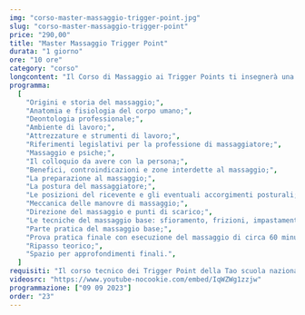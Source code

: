 ```yaml
---
img: "corso-master-massaggio-trigger-point.jpg"
slug: "corso-master-massaggio-trigger-point"
price: "290,00"
title: "Master Massaggio Trigger Point"
durata: "1 giorno"
ore: "10 ore"
category: "corso"
longcontent: "Il Corso di Massaggio ai Trigger Points ti insegnerà una tecnica di massaggio che si basa sull’individuazione e lo scioglimento dei punti trigger, ovvero delle piccole contrazioni muscolari che provocano dolore, tensione e limitazione del movimento. I punti trigger possono essere presenti in ogni muscolo del corpo e possono essere attivi o passivi, a seconda se provocano dolore spontaneo o solo alla pressione. I punti trigger possono anche causare dolore riferito, ovvero dolore che si irradia in una zona diversa da quella dove si trova il punto trigger. Il massaggio ai trigger points consiste nell’applicare delle pressioni e delle frizioni sui punti trigger, con le dita o con degli strumenti appositi, per rilassare la fascia tesa, ripristinare il flusso sanguigno, eliminare i prodotti di scarto e ridurre il dolore. Il massaggio ai trigger points ha molti benefici: regala una sensazione di benessere, aiuta a migliorare la postura, elimina i punti di tensione e rende più attivi i muscoli, aiuta la debolezza muscolare, l’ipersensibilità e la rigidità, migliora la circolazione sanguigna nell’area del trigger point, distende la bandelletta tesa, rilassa la fascia circostante, migliora l’elasticità muscolare. Nel corso imparerai la teoria e la pratica del massaggio ai trigger points, studierai l’anatomia e la fisiologia dei muscoli e dei punti trigger, approfondirai le tecniche di individuazione e di trattamento dei punti trigger, sia attivi che passivi, sia locali che riferiti."
programma:
  [
    "Origini e storia del massaggio;",
    "Anatomia e fisiologia del corpo umano;",
    "Deontologia professionale;",
    "Ambiente di lavoro;",
    "Attrezzature e strumenti di lavoro;",
    "Riferimenti legislativi per la professione di massaggiatore;",
    "Massaggio e psiche;",
    "Il colloquio da avere con la persona;",
    "Benefici, controindicazioni e zone interdette al massaggio;",
    "La preparazione al massaggio;",
    "La postura del massaggiatore;",
    "Le posizioni del ricevente e gli eventuali accorgimenti posturali;",
    "Meccanica delle manovre di massaggio;",
    "Direzione del massaggio e punti di scarico;",
    "Le tecniche del massaggio base: sfioramento, frizioni, impastamenti, vibrazioni e percussioni in tutte le loro varianti e manovre;",
    "Parte pratica del massaggio base;",
    "Prova pratica finale con esecuzione del massaggio di circa 60 minuti;",
    "Ripasso teorico;",
    "Spazio per approfondimenti finali.",
  ]
requisiti: "Il corso tecnico dei Trigger Point della Tao scuola nazionale di massaggio è aperto a chi ha già un’esperienza di base precedente, soprattutto una conoscenza delle tecniche del massaggio base classico svedese, quali sfioramento, frizioni, impastamenti, vibrazioni e percussioni, in tutte le loro varianti, delle tecniche del massaggio decontratturante e del corso di anatomia palpatoria."
videosrc: "https://www.youtube-nocookie.com/embed/IqWZWg1zzjw"
programmazione: ["09 09 2023"]
order: "23"
---
```


